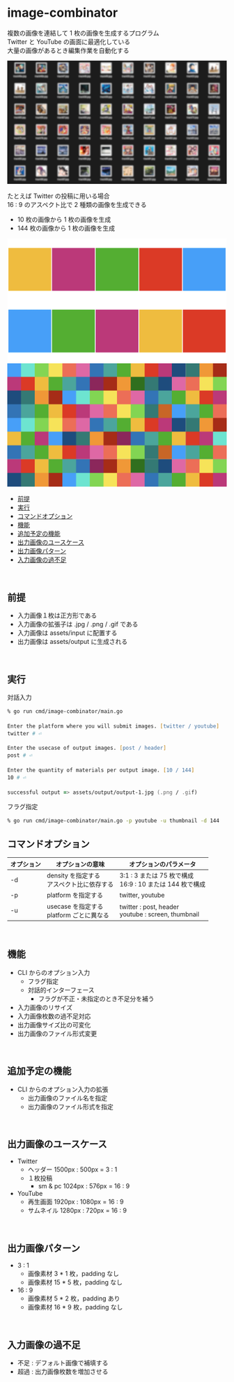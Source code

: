 # image-combinator

複数の画像を連結して 1 枚の画像を生成するプログラム  
Twitter と YouTube の画面に最適化している  
大量の画像があるとき編集作業を自動化する

![many-tracks](./assets/readme/many-tracks.jpg)

たとえば Twitter の投稿に用いる場合  
16 : 9 のアスペクト比で 2 種類の画像を生成できる

- 10 枚の画像から 1 枚の画像を生成
- 144 枚の画像から 1 枚の画像を生成

![many-tracks](./assets/readme/twitter-post-10.jpg)
![many-tracks](./assets/readme/twitter-post-144.jpg)

- [前提](#前提)
- [実行](#実行)
- [コマンドオプション](#コマンドオプション)
- [機能](#機能)
- [追加予定の機能](#追加予定の機能)
- [出力画像のユースケース](#出力画像のユースケース)
- [出力画像パターン](#出力画像パターン)
- [入力画像の過不足](#入力画像の過不足)

<br>

## 前提

- 入力画像１枚は正方形である
- 入力画像の拡張子は .jpg / .png / .gif である
- 入力画像は assets/input に配置する
- 出力画像は assets/output に生成される

<br>

## 実行

対話入力

```zsh
% go run cmd/image-combinator/main.go

Enter the platform where you will submit images. [twitter / youtube]
twitter # ⏎

Enter the usecase of output images. [post / header]
post # ⏎

Enter the quantity of materials per output image. [10 / 144]
10 # ⏎

successful output => assets/output/output-1.jpg (.png / .gif)
```

フラグ指定

```zsh
% go run cmd/image-combinator/main.go -p youtube -u thumbnail -d 144
```

## コマンドオプション

| オプション | オプションの意味                             | オプションのパラメータ                                      |
| ---------- | -------------------------------------------- | ----------------------------------------------------------- |
| -d         | density を指定する<br>アスペクト比に依存する | 3:1 : 3 または 75 枚で構成<br>16:9 : 10 または 144 枚で構成 |
| -p         | platform を指定する                          | twitter, youtube                                            |
| -u         | usecase を指定する<br>platform ごとに異なる  | twitter : post, header<br>youtube : screen, thumbnail       |

<br>

## 機能

- CLI からのオプション入力
  - フラグ指定
  - 対話的インターフェース
    - フラグが不正・未指定のとき不足分を補う
- 入力画像のリサイズ
- 入力画像枚数の過不足対応
- 出力画像サイズ比の可変化
- 出力画像のファイル形式変更

<br>

## 追加予定の機能

- CLI からのオプション入力の拡張
  - 出力画像のファイル名を指定
  - 出力画像のファイル形式を指定

<br>

## 出力画像のユースケース

- Twitter
  - ヘッダー 1500px : 500px = 3 : 1
  - １枚投稿
    - sm & pc 1024px : 576px = 16 : 9
- YouTube
  - 再生画面 1920px : 1080px = 16 : 9
  - サムネイル 1280px : 720px = 16 : 9

<br>

## 出力画像パターン

- 3 : 1
  - 画像素材 3 \* 1 枚，padding なし
  - 画像素材 15 \* 5 枚，padding なし
- 16 : 9
  - 画像素材 5 \* 2 枚，padding あり
  - 画像素材 16 \* 9 枚，padding なし

<br>

## 入力画像の過不足

- 不足 : デフォルト画像で補填する
- 超過 : 出力画像枚数を増加させる
